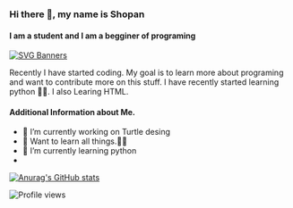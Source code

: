 ### Hi there 👋, my name is Shopan
#### I am a student and I am a begginer of programing
[![SVG Banners](https://svg-banners.vercel.app/api?type=luminance&text1=Shopan14%20🌻&width=800&height=400)](https://github.com/Akshay090/svg-banners)

Recently I have started coding. My goal is to learn more about programing and want to contribute more on this stuff. I have recently started learning python 🐍🐍. I also Learing HTML. 
#### Additional Information about Me.
- 🔭 I’m currently working on Turtle desing 
- 🎯 Want to learn all things.🤣🤣
- 🌱 I’m currently learning python 
- 





[![Anurag's GitHub stats](https://github-readme-stats.vercel.app/api?username=shopan14&theme=dark&show_icons=true)](https://github.com/anuraghazra/github-readme-stats)

![Profile views](https://gpvc.arturio.dev/[shopan14])
